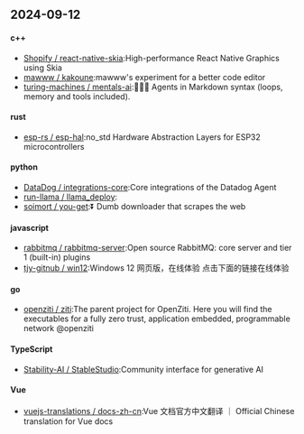 ## 2024-09-12
#### c++
* [Shopify / react-native-skia](https://github.com/Shopify/react-native-skia):High-performance React Native Graphics using Skia
* [mawww / kakoune](https://github.com/mawww/kakoune):mawww's experiment for a better code editor
* [turing-machines / mentals-ai](https://github.com/turing-machines/mentals-ai):🍓🍓🍓 Agents in Markdown syntax (loops, memory and tools included).
#### rust
* [esp-rs / esp-hal](https://github.com/esp-rs/esp-hal):no_std Hardware Abstraction Layers for ESP32 microcontrollers
#### python
* [DataDog / integrations-core](https://github.com/DataDog/integrations-core):Core integrations of the Datadog Agent
* [run-llama / llama_deploy](https://github.com/run-llama/llama_deploy):
* [soimort / you-get](https://github.com/soimort/you-get):⏬ Dumb downloader that scrapes the web
#### javascript
* [rabbitmq / rabbitmq-server](https://github.com/rabbitmq/rabbitmq-server):Open source RabbitMQ: core server and tier 1 (built-in) plugins
* [tjy-gitnub / win12](https://github.com/tjy-gitnub/win12):Windows 12 网页版，在线体验 点击下面的链接在线体验
#### go
* [openziti / ziti](https://github.com/openziti/ziti):The parent project for OpenZiti. Here you will find the executables for a fully zero trust, application embedded, programmable network @openziti
#### TypeScript
* [Stability-AI / StableStudio](https://github.com/Stability-AI/StableStudio):Community interface for generative AI
#### Vue
* [vuejs-translations / docs-zh-cn](https://github.com/vuejs-translations/docs-zh-cn):Vue 文档官方中文翻译 ｜ Official Chinese translation for Vue docs
